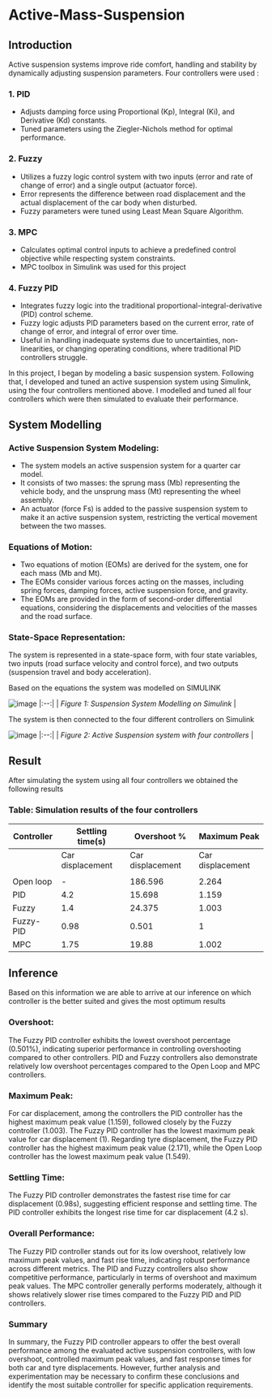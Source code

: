 # **Active-Mass-Suspension**

## **Introduction** 

Active suspension systems improve ride comfort, handling and stability by dynamically adjusting suspension parameters. 
Four controllers were used :
### 1. PID 
   - Adjusts damping force using Proportional (Kp), Integral (Ki), and Derivative (Kd) constants.
   - Tuned parameters using the Ziegler-Nichols method for optimal performance.
     
### 2. Fuzzy 
   - Utilizes a fuzzy logic control system with two inputs (error and rate of change of error) and a single output (actuator force).
   - Error represents the difference between road displacement and the actual displacement of the car body when disturbed.
   - Fuzzy parameters were tuned using Least Mean Square Algorithm.
     
### 3. MPC
   - Calculates optimal control inputs to achieve a predefined control objective while respecting system constraints.
   - MPC toolbox in Simulink was used for this project

### 4. Fuzzy PID
  - Integrates fuzzy logic into the traditional proportional-integral-derivative (PID) control scheme.
  - Fuzzy logic adjusts PID parameters based on the current error, rate of change of error, and integral of error over time.
  - Useful in handling inadequate systems due to uncertainties, non-linearities, or changing operating conditions, where traditional PID controllers struggle.

In this project, I began by modeling a basic suspension system. Following that, I developed and tuned an active suspension system using Simulink, using the four controllers mentioned above. I modelled and tuned all four controllers which were then simulated to evaluate their performance.



## System Modelling 

### Active Suspension System Modeling:

- The system models an active suspension system for a quarter car model.
- It consists of two masses: the sprung mass (Mb) representing the vehicle body, and the unsprung mass (Mt) representing the wheel assembly.
- An actuator (force Fs) is added to the passive suspension system to make it an active suspension system, restricting the vertical movement between the two masses.


### Equations of Motion:

- Two equations of motion (EOMs) are derived for the system, one for each mass (Mb and Mt).
- The EOMs consider various forces acting on the masses, including spring forces, damping forces, active suspension force, and gravity.
- The EOMs are provided in the form of second-order differential equations, considering the displacements and velocities of the masses and the road surface.



### State-Space Representation:

The system is represented in a state-space form, with four state variables, two inputs (road surface velocity and control force), and two outputs (suspension travel and body acceleration).

Based on the equations the system was modelled on SIMULINK


![image](https://github.com/sagneeksengupta/Active-Mass-Suspension/assets/103427128/6850ef2f-b16b-4b9b-ad4c-f4174e2eae42)
|:--:|
| *Figure 1: Suspension System Modelling on Simulink* |



The system is then connected to the four different controllers on Simulink


![image](https://github.com/sagneeksengupta/Active-Mass-Suspension/assets/103427128/0fce8137-d2ad-4eec-a0e9-37ad884a0dea)
|:--:|
| *Figure 2: Active Suspension system with four controllers* |

## Result

After simulating the system using all four controllers we obtained the following results

### Table: Simulation results of the four controllers

| Controller | Settling time(s) | Overshoot % | Maximum Peak |
|------------|------------------|-------------|--------------|
|            | Car displacement | Car displacement | Car displacement |
|            |                  |             |              |
| Open loop  | -                | 186.596     | 2.264        |
| PID        | 4.2              | 15.698      | 1.159        |
| Fuzzy      | 1.4              | 24.375      | 1.003        |
| Fuzzy-PID  | 0.98             | 0.501       | 1            |
| MPC        | 1.75             | 19.88       | 1.002        |


## Inference 

Based on this information we are able to arrive at our inference on which controller is the better suited and gives the most optimum results

### Overshoot:
The Fuzzy PID controller exhibits the lowest overshoot percentage (0.501\%), indicating superior performance in controlling overshooting compared to other controllers.
PID and Fuzzy controllers also demonstrate relatively low overshoot percentages compared to the Open Loop and MPC controllers.
### Maximum Peak:
For car displacement, among the controllers the PID controller has the highest maximum peak value (1.159), followed closely by the Fuzzy controller (1.003). The Fuzzy PID controller has the lowest maximum peak value for car displacement (1).
Regarding tyre displacement, the Fuzzy PID controller has the highest maximum peak value (2.171), while the Open Loop controller has the lowest maximum peak value (1.549).
### Settling Time:
The Fuzzy PID controller demonstrates the fastest rise time for car displacement (0.98s), suggesting efficient response and settling time.
The PID controller exhibits the longest rise time for car displacement (4.2 s).
### Overall Performance:
The Fuzzy PID controller stands out for its low overshoot, relatively low maximum peak values, and fast rise time, indicating robust performance across different metrics.
The PID and Fuzzy controllers also show competitive performance, particularly in terms of overshoot and maximum peak values.
The MPC controller generally performs moderately, although it shows relatively slower rise times compared to the Fuzzy PID and PID controllers.

### Summary

In summary, the Fuzzy PID controller appears to offer the best overall performance among the evaluated active suspension controllers, with low overshoot, controlled maximum peak values, and fast response times for both car and tyre displacements. However, further analysis and experimentation may be necessary to confirm these conclusions and identify the most suitable controller for specific application requirements.











